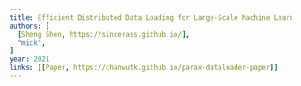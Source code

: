 ```yaml
---
title: Efficient Distributed Data Loading for Large-Scale Machine Learning Model Training with Parax
authors: [
  [Sheng Shen, https://sincerass.github.io/],
  "mick",
]
year: 2021
links: [[Paper, https://chanwutk.github.io/parax-dataloader-paper]]
---
```

